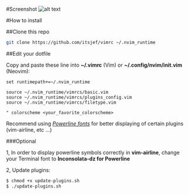 #Screenshot
![alt text](https://raw.githubusercontent.com/itsjef/vimrc/268a15b54aef9669228837592ea0153252376043/screenshot.png "Gruvbox Dark High Contrast")

#How to install

##Clone this repo
```bash
git clone https://github.com/itsjef/vimrc ~/.nvim_runtime
```

##Edit your dotfile

Copy and paste these line into __~/.vimrc__ (Vim) or __~/.config/nvim/init.vim__ (Neovim):
```vimL
set runtimepath+=~/.nvim_runtime

source ~/.nvim_runtime/vimrcs/basic.vim
source ~/.nvim_runtime/vimrcs/plugins_config.vim
source ~/.nvim_runtime/vimrcs/filetype.vim

" colorscheme <your_favorite_colorscheme>
```

Recommend using [*Powerline fonts*](https://github.com/powerline/fonts) for better displaying of certain plugins (vim-airline, etc ...)

###Optional

1, In order to display powerline symbols correctly in __vim-airline__, change your Terminal font to __Inconsolata-dz for Powerline__

2, Update plugins:
```bash
$ chmod +x update-plugins.sh
$ ./update-plugins.sh
```
